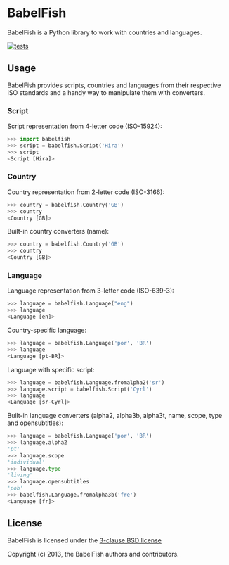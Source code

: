 # BabelFish
BabelFish is a Python library to work with countries and languages.

[![tests](https://github.com/Diaoul/babelfish/actions/workflows/test.yml/badge.svg)](https://github.com/Diaoul/babelfish/actions/workflows/test.yml)

## Usage
BabelFish provides scripts, countries and languages from their respective ISO
standards and a handy way to manipulate them with converters.

### Script
Script representation from 4-letter code (ISO-15924):
```python
>>> import babelfish
>>> script = babelfish.Script('Hira')
>>> script
<Script [Hira]>
```

### Country
Country representation from 2-letter code (ISO-3166):
```python
>>> country = babelfish.Country('GB')
>>> country
<Country [GB]>
```

Built-in country converters (name):
```python
>>> country = babelfish.Country('GB')
>>> country
<Country [GB]>
```

### Language
Language representation from 3-letter code (ISO-639-3):
```python
>>> language = babelfish.Language("eng")
>>> language
<Language [en]>
```

Country-specific language:
```python
>>> language = babelfish.Language('por', 'BR')
>>> language
<Language [pt-BR]>
```

Language with specific script:
```python
>>> language = babelfish.Language.fromalpha2('sr')
>>> language.script = babelfish.Script('Cyrl')
>>> language
<Language [sr-Cyrl]>
```

Built-in language converters (alpha2, alpha3b, alpha3t, name, scope, type and opensubtitles):
```python
>>> language = babelfish.Language('por', 'BR')
>>> language.alpha2
'pt'
>>> language.scope
'individual'
>>> language.type
'living'
>>> language.opensubtitles
'pob'
>>> babelfish.Language.fromalpha3b('fre')
<Language [fr]>
```

## License
BabelFish is licensed under the [3-clause BSD license](http://opensource.org/licenses/BSD-3-Clause>)

Copyright (c) 2013, the BabelFish authors and contributors.
